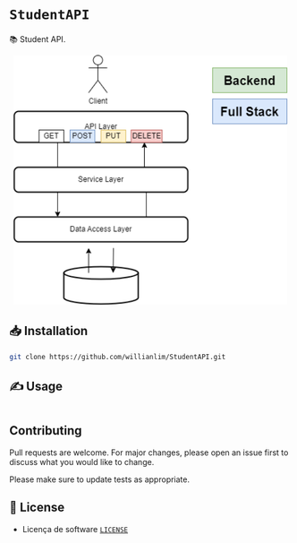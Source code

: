 # `StudentAPI`

📚 Student API.

<p align="center">
    <img src="https://github.com/willianlim/StudentAPI/blob/master/img/stud.drawio.png" width="490">
</p>

## 📥 Installation

```bash
git clone https://github.com/willianlim/StudentAPI.git
```

## ✍ Usage

```bash

```

## Contributing
Pull requests are welcome. For major changes, please open an issue first to discuss what you would like to change.

Please make sure to update tests as appropriate.

## 📝 License
- Licença de software [`LICENSE`](https://github.com/willianlim/StudentAPI/blob/master/LICENSE)
